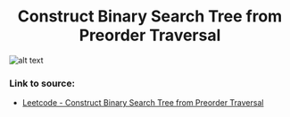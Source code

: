 <h1 align="center">Construct Binary Search Tree from Preorder Traversal</h1>

![alt text](https://images2.imgbox.com/8e/61/1FBjHHiG_o.png?raw=true)

### Link to source: 
- <a href="https://leetcode.com/problems/construct-binary-search-tree-from-preorder-traversal/">Leetcode - Construct Binary Search Tree from Preorder Traversal</a>

